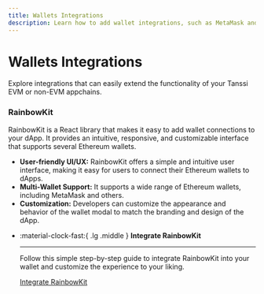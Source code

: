 ```yaml
---
title: Wallets Integrations
description: Learn how to add wallet integrations, such as MetaMask and WalletConnect, to your dApp on Tanssi appchains so users can automatically connect to their wallets.
---
```


# Wallets Integrations

Explore integrations that can easily extend the functionality of your Tanssi EVM or non-EVM appchains.

### **RainbowKit**

RainbowKit is a React library that makes it easy to add wallet connections to your dApp. It provides an intuitive, responsive, and customizable interface that supports several Ethereum wallets.

- **User-friendly UI/UX:** RainbowKit offers a simple and intuitive user interface, making it easy for users to connect their Ethereum wallets to dApps.
- **Multi-Wallet Support:** It supports a wide range of Ethereum wallets, including MetaMask and others.
- **Customization:** Developers can customize the appearance and behavior of the wallet modal to match the branding and design of the dApp.

<div class="grid cards" markdown>

-   :material-clock-fast:{ .lg .middle } __Integrate RainbowKit__

    ---
    
    Follow this simple step-by-step guide to integrate RainbowKit into your wallet and customize the experience to your liking.
    
    [Integrate RainbowKit](rainbowkit.md)  

</div>